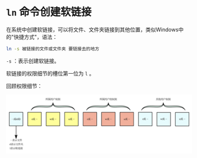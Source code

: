 # `ln` 命令创建软链接

在系统中创建软链接，可以将文件、文件夹链接到其他位置，类似Windows中的"快捷方式"，语法：

```bash
ln -s 被链接的文件或文件夹 要链接去的地方
```

`-s` ：表示创建软链接。

软链接的权限细节的槽位第一位为 `l` 。

回顾权限细节：

![](../Linux用户和权限/权限细节.svg)
